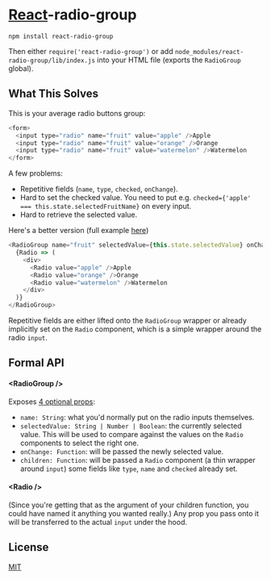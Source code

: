 # [React](http://facebook.github.io/react/)-radio-group

```
npm install react-radio-group
```

Then either `require('react-radio-group')` or add `node_modules/react-radio-group/lib/index.js` into your HTML file (exports the `RadioGroup` global).

## What This Solves
This is your average radio buttons group:

```js
<form>
  <input type="radio" name="fruit" value="apple" />Apple
  <input type="radio" name="fruit" value="orange" />Orange
  <input type="radio" name="fruit" value="watermelon" />Watermelon
</form>
```

A few problems:
- Repetitive fields (`name`, `type`, `checked`, `onChange`).
- Hard to set the checked value. You need to put e.g. `checked={'apple' === this.state.selectedFruitName}` on every input.
- Hard to retrieve the selected value.

Here's a better version (full example [here](https://github.com/chenglou/react-radio-group/blob/5019ce724e4bb8c9aca35c11c20f7800995c2bcb/example/example.jsx))

```js
<RadioGroup name="fruit" selectedValue={this.state.selectedValue} onChange={this.handleChange}>
  {Radio => (
    <div>
      <Radio value="apple" />Apple
      <Radio value="orange" />Orange
      <Radio value="watermelon" />Watermelon
    </div>
  )}
</RadioGroup>
```

Repetitive fields are either lifted onto the `RadioGroup` wrapper or already implicitly set on the `Radio` component, which is a simple wrapper around the radio `input`.

## Formal API
#### &lt;RadioGroup />
Exposes [4 optional props](https://github.com/chenglou/react-radio-group/blob/7a9b0fb4c82dd70d09e01ca6dcc64a1194d7219d/index.jsx#L23-L26):
- `name: String`: what you'd normally put on the radio inputs themselves.
- `selectedValue: String | Number | Boolean`: the currently selected value. This will be used to compare against the values on the `Radio` components to select the right one.
- `onChange: Function`: will be passed the newly selected value.
- `children: Function`: will be passed a `Radio` component (a thin wrapper around `input`) some fields like `type`, `name` and `checked` already set.

#### &lt;Radio />
(Since you're getting that as the argument of your children function, you could have named it anything you wanted really.) Any prop you pass onto it will be transferred to the actual `input` under the hood.

## License

[MIT](./LICENSE)
